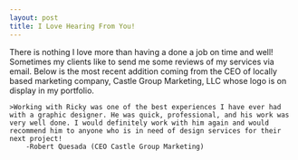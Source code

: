 ```yaml
---
layout: post
title: I Love Hearing From You!
---
```


There is nothing I love more than having a done a job on time and well! Sometimes my clients like to send me some reviews of my services via email.
Below is the most recent addition coming from the CEO of locally based marketing company, Castle Group Marketing, LLC whose logo is on display in my portfolio.

	>Working with Ricky was one of the best experiences I have ever had with a graphic designer. He was quick, professional, and his work was very well done. I would definitely work with him again and would recommend him to anyone who is in need of design services for their next project!
		-Robert Quesada (CEO Castle Group Marketing)
